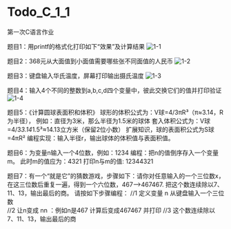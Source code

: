 # Todo_C_1_1
第一次C语言作业

题目1：用printf的格式化打印如下“效果”及计算结果
![1-1](https://user-images.githubusercontent.com/113914475/193436010-b4f273e0-6512-444d-b7e7-bbf0650c5d03.jpg)

题目2：368元从大面值到小面值需要哪些张不同面值的人民币
![1-2](https://user-images.githubusercontent.com/113914475/193436024-c671e77b-034b-4641-8444-06c75f571a6f.jpg)

题目3：键盘输入华氏温度，屏幕打印输出摄氏温度
![1-3](https://user-images.githubusercontent.com/113914475/193436050-fca9ec9d-3f57-4199-bb8e-f1e97a126d02.png)

题目4：输入4个不同的整数到a,b,c,d四个变量中，彼此交换它们的值并打印验证
![1-4](https://user-images.githubusercontent.com/113914475/193436057-ebf694cb-5124-4b35-b9fe-7e8dc8ac612b.png)

题目5：《计算圆球表面积和体积》
	球形的体积公式为：V球=4/3πR³（π≈3.14，R为半径），
  例如：直径为3米，那么半径为1.5米的球体
	套入体积公式为：V球=4/3*3.14*1.5³≈14.13立方米（保留2位小数）
	扩展知识，球的表面积公式为S球=4πR²
编程实现：输入半径r，输出球体的体积值与表面积值。

题目6：为变量n输入一个4位数，例如：1234
编程：把n的值倒序存入一个变量m。 此时m的值应为：4321
打印n与m的值: 12344321

题目7：有一个“就是它”的猜数游戏，步骤如下：请你对任意输入的一个三位数x，
在这三位数后重复一遍，得到一个六位数，467–>467467.
把这个数连续除以7、11、13，输出最后的商。
   请按如下步骤编程：
 		   //1 定义变量 n 从键盘输入一个三位数	
		   //2 让n变成 nn ：例如n是467 计算后变成467467 并打印
		   //3 这个数连续除以7、11、13，输出最后的商
